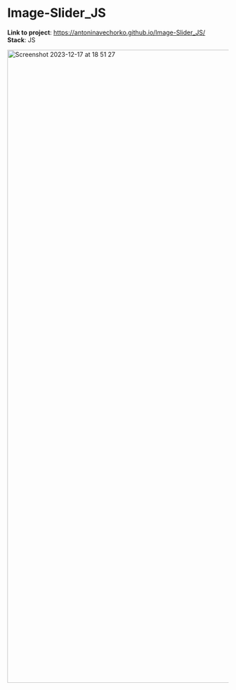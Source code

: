 # Image-Slider_JS

<b>Link to project</b>: https://antoninavechorko.github.io/Image-Slider_JS/
<br/>
<b>Stack</b>: JS


<img width="1440" alt="Screenshot 2023-12-17 at 18 51 27" src="https://github.com/antoninavechorko/Image-Slider_JS/assets/91696706/1fc69634-6504-4e67-841a-b6233c8b12f8">

